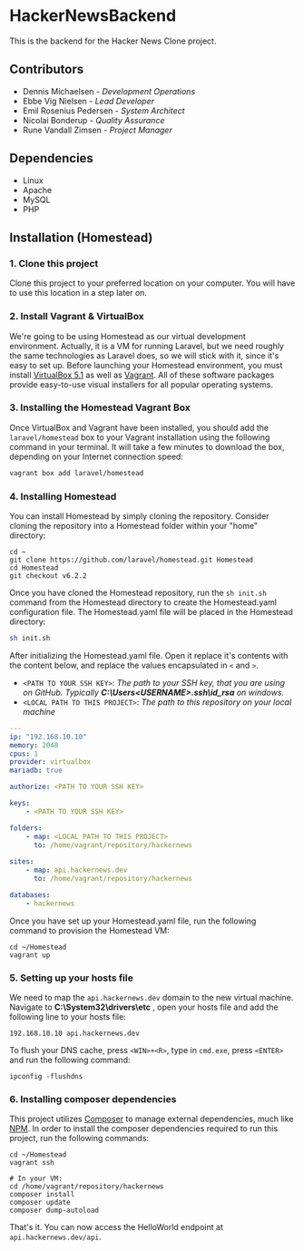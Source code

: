 # HackerNewsBackend
This is the backend for the Hacker News Clone project.

## Contributors
- Dennis Michaelsen - *Development Operations*
- Ebbe Vig Nielsen - *Lead Developer*
- Emil Rosenius Pedersen - *System Architect*
- Nicolai Bonderup - *Quality Assurance*
- Rune Vandall Zimsen - *Project Manager*

## Dependencies
- Linux
- Apache
- MySQL
- PHP

## Installation (Homestead)
### 1. Clone this project
Clone this project to your preferred location on your computer. You will have to use this location in a step later on.

### 2. Install Vagrant & VirtualBox
We're going to be using Homestead as our virtual development environment. Actually, it is a VM for running Laravel,
but we need roughly the same technologies as Laravel does, so we will stick with it, since it's easy to set up.
Before launching your Homestead environment, you must install [VirtualBox 5.1](https://www.virtualbox.org/)
as well as [Vagrant](https://www.vagrantup.com/). All of these software packages provide easy-to-use visual 
installers for all popular operating systems.

### 3. Installing the Homestead Vagrant Box
Once VirtualBox and Vagrant have been installed, you should add the `laravel/homestead` 
box to your Vagrant installation using the following command in your terminal. It will take a 
few minutes to download the box, depending on your Internet connection speed:

```bash
vagrant box add laravel/homestead
```

### 4. Installing Homestead
You can install Homestead by simply cloning the repository. Consider cloning the repository into a 
Homestead folder within your "home" directory:

```
cd ~
git clone https://github.com/laravel/homestead.git Homestead
cd Homestead
git checkout v6.2.2
```

Once you have cloned the Homestead repository, run the `sh init.sh` command from the Homestead directory to create 
the Homestead.yaml configuration file. The Homestead.yaml file will be placed in the Homestead directory:

```bash
sh init.sh
```

After initializing the Homestead.yaml file. Open it replace it's contents with the content below, and replace the values
encapsulated in `<` and `>`.

- `<PATH TO YOUR SSH KEY>`: *The path to your SSH key, that you are using on GitHub. Typically **C:\Users\<USERNAME>\.ssh\id_rsa** on windows.*
- `<LOCAL PATH TO THIS PROJECT>`: *The path to this repository on your local machine*

```yaml
---
ip: "192.168.10.10"
memory: 2048
cpus: 1
provider: virtualbox
mariadb: true

authorize: <PATH TO YOUR SSH KEY>

keys:
    - <PATH TO YOUR SSH KEY>

folders:
    - map: <LOCAL PATH TO THIS PROJECT>
      to: /home/vagrant/repository/hackernews
    
sites:
    - map: api.hackernews.dev
      to: /home/vagrant/repository/hackernews

databases:
    - hackernews
```

Once you have set up your Homestead.yaml file, run the following command to provision the Homestead VM:
```
cd ~/Homestead
vagrant up
```

### 5. Setting up your hosts file
We need to map the `api.hackernews.dev` domain to the new virtual machine. 
Navigate to **C:\System32\drivers\etc** , open your hosts file and add the following line to your hosts file:
```
192.168.10.10 api.hackernews.dev
```

To flush your DNS cache, press `<WIN>+<R>`, type in `cmd.exe`, press `<ENTER>` and run the following command:
```
ipconfig -flushdns
```

### 6. Installing composer dependencies
This project utilizes [Composer](https://getcomposer.org/) to manage external dependencies, much like [NPM](https://www.npmjs.com/).
In order to install the composer dependencies required to run this project, run the following commands:
```
cd ~/Homestead
vagrant ssh

# In your VM:
cd /home/vagrant/repository/hackernews
composer install
composer update
composer dump-autoload
```

That's it. You can now access the HelloWorld endpoint at `api.hackernews.dev/api`.
